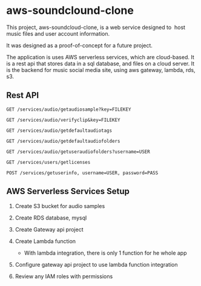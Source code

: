 # aws-soundclound-clone

This project, aws-soundcloud-clone, is a web service designed to 
host music files and user account information.

It was designed as a proof-of-concept for a future project.

The application is uses AWS serverless services, which are 
cloud-based.  It is a rest api that stores data in a sql database, 
and files on a cloud server. It is the backend for music 
social media site, using aws gateway, lambda, rds, s3.


## Rest API

```
GET /services/audio/getaudiosample?key=FILEKEY

GET /services/audio/verifyclip&key=FILEKEY

GET /services/audio/getdefaultaudiotags

GET /services/audio/getdefaultaudiofolders

GET /services/audio/getuseraudiofolders?username=USER

GET /services/users/getlicenses

POST /services/getuserinfo, username=USER, password=PASS
```


## AWS Serverless Services Setup

1. Create S3 bucket for audio samples

2. Create RDS database, mysql

3. Create Gateway api project

4. Create Lambda function

    - With lambda integration, there is only 1 function for he whole app

5. Configure gateway api project to use lambda function integration

6. Review any IAM roles with permissions
